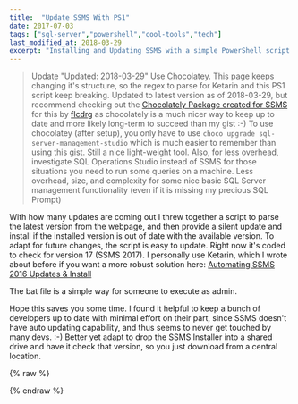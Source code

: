 ```yaml
---
title:  "Update SSMS With PS1"
date: 2017-07-03
tags: ["sql-server","powershell","cool-tools","tech"]
last_modified_at: 2018-03-29
excerpt: "Installing and Updating SSMS with a simple PowerShell script can be a nice little timesaver..."
---
```


> Update "Updated: 2018-03-29"
> Use Chocolatey. This page keeps changing it's structure, so the regex to parse for Ketarin and this PS1 script keep breaking. Updated to latest version as of 2018-03-29, but recommend checking out the [Chocolately Package created for SSMS](https://chocolatey.org/packages/sql-server-management-studio) for this by [flcdrg](https://chocolatey.org/profiles/flcdrg) as chocolately is a much nicer way to keep up to date and more likely long-term to succeed than my gist :-) To use chocolatey (after setup), you only have to use `choco upgrade sql-server-management-studio` which is much easier to remember than using this gist. Still a nice light-weight tool.
> Also, for less overhead, investigate SQL Operations Studio instead of SSMS for those situations you need to run some queries on a machine. Less overhead, size, and complexity for some nice basic SQL Server management functionality (even if it is missing my precious SQL Prompt)


With how many updates are coming out I threw together a script to parse the latest version from the webpage, and then provide a silent update and install if the installed version is out of date with the available version. To adapt for future changes, the script is easy to update. Right now it's coded to check for version 17 (SSMS 2017). I personally use Ketarin, which I wrote about before if you want a more robust solution here: [Automating SSMS 2016 Updates & Install](https://www.sheldonhull.com/blog/automating-ssms-2016-updates-install)

The bat file is a simple way for someone to execute as admin.

Hope this saves you some time. I found it helpful to keep a bunch of developers up to date with minimal effort on their part, since SSMS doesn't have auto updating capability, and thus seems to never get touched by many devs. :-) Better yet adapt to drop the SSMS Installer into a shared drive and have it check that version, so you just download from a central location.

{% raw %}
 <script src="https://gist.github.com/sheldonhull/8f2bbd2455fe2f2ba8d41af33525464e.js"></script>
{% endraw %}
